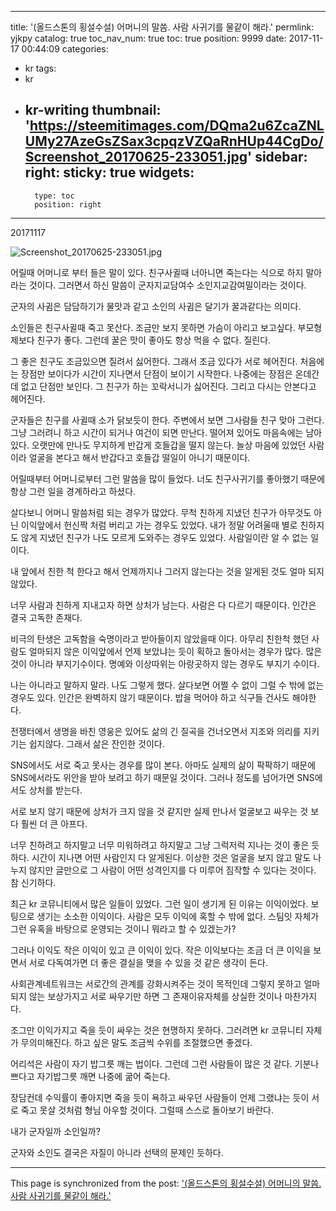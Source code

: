 
---
title: '(올드스톤의 횡설수설) 어머니의 말씀. 사람 사귀기를 물같이 해라.'
permlink: yjkpy
catalog: true
toc_nav_num: true
toc: true
position: 9999
date: 2017-11-17 00:44:09
categories:
- kr
tags:
- kr
- kr-writing
thumbnail: 'https://steemitimages.com/DQma2u6ZcaZNLUMy27AzeGsZSax3cpqzVZQaRnHUp44CgDo/Screenshot_20170625-233051.jpg'
sidebar:
    right:
        sticky: true
widgets:
    -
        type: toc
        position: right
---


20171117

![Screenshot_20170625-233051.jpg](https://steemitimages.com/DQma2u6ZcaZNLUMy27AzeGsZSax3cpqzVZQaRnHUp44CgDo/Screenshot_20170625-233051.jpg)


어릴때 어머니로 부터 들은 말이 있다. 친구사귈때 너아니면 죽는다는 식으로 하지 말아라는 것이다. 
그러면서 하신 말씀이 
군자지교담여수
소인지교감여밀이라는 것이다. 

군자의 사귐은 담담하기가 물맛과 같고
소인의 사귐은 달기가 꿀과같다는 의미다.

소인들은 친구사귈때 죽고 못산다. 조금만 보지 못하면 가슴이 아리고 보고싶다. 부모형제보다 친구가 좋다. 그런데 꿀은 맛이 좋아도 항상 먹을 수 없다. 질린다. 

그 좋은 친구도 조금있으면 질려서 싫어한다. 그래서 조금 있다가 서로 헤어진다. 처음에는 장점만 보이다가 시간이 지나면서 단점이 보이기 시작한다. 나중에는 장점은 온데간데 없고 단점만 보인다. 그 친구가 하는 꼬락서니가 싫어진다. 그리고 다시는 안본다고 헤어진다. 

군자들은 친구를 사귈때 소가 닭보듯이 한다. 주변에서 보면 그사람들 친구 맞아 그런다. 그냥 그러려니 하고 시간이 되거나 여건이 되면 만난다. 떨어져 있어도 마음속에는 남아 있다. 오랫만에 만나도 무지하게 반갑게 호들갑을 떨지 않는다. 늘상 마음에 있었던 사람이라 얼굴을 본다고 해서 반갑다고 호들갑 떨일이 아니기 때문이다. 

어릴때부터 어머니로부터 그런 말씀을 많이 들었다. 너도 친구사귀기를 좋아했기 때문에 항상 그런 일을 경계하라고 하셨다.

살다보니 어머니 말씀처럼 되는 경우가 많았다. 무척 친하게 지냈던 친구가 아무것도 아닌 이익앞에서 헌신짝 처럼 버리고 가는 경우도 있었다. 내가 정말 어려울때 별로 친하지도 않게 지냈던 친구가 나도 모르게 도와주는 경우도 있었다. 사람일이란 알 수 없는 일이다. 

내 앞에서 친한 척 한다고 해서 언제까지나 그러지 않는다는 것을 알게된 것도 얼마 되지 않았다. 

너무 사람과 친하게 지내고자 하면 상처가 남는다. 사람은 다 다르기 때문이다. 인간은 결국 고독한 존재다. 

비극의 탄생은 고독함을 숙명이라고 받아들이지 않았을때 이다. 아무리 친한척 했던 사람도 얼마되지 않은 이익앞에서 언제 보았냐는 듯이 획하고 돌아서는 경우가 많다. 많은 것이 아니라 부지기수이다. 명예와 이상따위는 아랑곳하지 않는 경우도 부지기 수이다. 

나는 아니라고 말하지 말라. 나도 그렇게 했다. 살다보면 어쩔 수 없이 그럴 수 밖에 없는 경우도 있다. 인간은 완벽하지 않기 때문이다. 밥을 먹어야 하고 식구들 건사도 해야한다. 

전쟁터에서 생명을 바친 영웅은 있어도 삶의 긴 질곡을 건너오면서 지조와 의리를 지키기는 쉽지않다. 그래서 삶은 잔인한 것이다.

SNS에서도 서로 죽고 못사는 경우를 많이 본다. 아마도 실제의 삶이 팍팍하기 때문에 SNS에서라도 위안을 받아 보려고 하기 때문일 것이다. 그러나 정도를 넘어가면 SNS에서도 상처를 받는다. 

서로 보지 않기 때문에 상처가 크지 않을 것 같지만 실제 만나서 얼굴보고 싸우는 것 보다 훨씬 더 큰 아프다. 

너무 친하려고 하지말고 너무 미워하려고 하지말고 그냥 그럭저럭 지나는 것이 좋은 듯하다. 시간이 지나면 어떤 사람인지 다 알게된다. 이상한 것은 얼굴을 보지 않고 말도 나누지 않지만 글만으로 그 사람이 어떤 성격인지를 다 미루어 짐작할 수 있다는 것이다. 참 신기하다. 

최근 kr 코뮤니티에서 많은 일들이 있었다. 그런 일이 생기게 된 이유는 이익이었다. 보팅으로 생기는 소소한 이익이다. 사람은 모두 이익에 혹할 수 밖에 없다. 스팀잇 자체가 그런 유혹을 바탕으로 운영되는 것이니 뭐라고 할 수 있겠는가?

그러나 이익도 작은 이익이 있고 큰 이익이 있다. 작은 이익보다는 조금 더 큰 이익을 보면서 서로 다독여가면 더 좋은 결실을 맺을 수 있을 것 같은 생각이 든다. 

사회관계네트워크는 서로간의 관계를 강화시켜주는 것이 목적인데 그렇지 못하고 얼마되지 않는 보상가지고 서로 싸우기만 하면 그 존재이유자체를 상실한 것이나 마찬가지다. 

조그만 이익가지고 죽을 듯이 싸우는 것은 현명하지 못하다. 그러려면 kr 코뮤니티 자체가 무의미해진다. 하고 싶은 말도 조금씩 수위를 조절했으면 좋겠다. 

어리석은 사람이 자기 밥그릇 깨는 법이다. 그런데 그런 사람들이 많은 것 같다. 기분나쁘다고 자기밥그릇 깨면 나중에 굶어 죽는다. 

장담컨데 수익률이 좋아지면 죽을 듯이 욕하고 싸우던 사람들이 언제 그랬냐는 듯이 서로 죽고 못살 것처럼 형님 아우할 것이다. 
그럴때 스스로 돌아보기 바란다. 

내가 군자일까 소인일까?

군자와 소인도 결국은 자질이 아니라 선택의 문제인 듯하다.

- - -

This page is synchronized from the post: ['(올드스톤의 횡설수설) 어머니의 말씀. 사람 사귀기를 물같이 해라.'](https://steemit.com/@oldstone/yjkpy)
